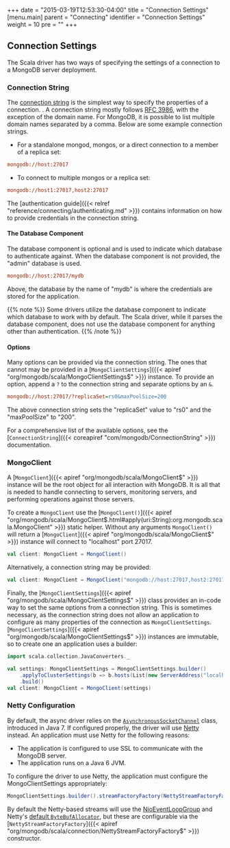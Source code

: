 +++
date = "2015-03-19T12:53:30-04:00"
title = "Connection Settings"
[menu.main]
  parent = "Connecting"
  identifier = "Connection Settings"
  weight = 10
  pre = "<i class='fa'></i>"
+++

## Connection Settings

The Scala driver has two ways of specifying the settings of a connection to a MongoDB server deployment.

### Connection String

The [connection string](http://docs.mongodb.org/manual/reference/connection-string/) is the simplest way to specify the properties of a 
connection. . A connection string mostly follows [RFC 3986](http://tools.ietf.org/html/rfc3986), with the exception of the domain name.
 For MongoDB, it is possible to list multiple domain names separated by a comma. Below are some example connection strings.


- For a standalone mongod, mongos, or a direct connection to a member of a replica set:

```ini
mongodb://host:27017
```

- To connect to multiple mongos or a replica set:

```ini
mongodb://host1:27017,host2:27017
```

The [authentication guide]({{< relref "reference/connecting/authenticating.md" >}}) contains information on how to provide credentials in 
the connection string.

#### The Database Component

The database component is optional and is used to indicate which database to authenticate against. When the database component is not
provided, the "admin" database is used.

```ini
mongodb://host:27017/mydb
```

Above, the database by the name of "mydb" is where the credentials are stored for the application.

{{% note %}}
Some drivers utilize the database component to indicate which database to work with by default. The Scala driver, while it parses the 
database component, does not use the database component for anything other than authentication.
{{% /note %}}

#### Options

Many options can be provided via the connection string. The ones that cannot may be provided in a 
[`MongoClientSettings`]({{< apiref "org/mongodb/scala/MongoClientSettings$" >}}) instance. To
provide an option, append a `?` to the connection string and separate options by an `&`.

```ini
mongodb://host:27017/?replicaSet=rs0&maxPoolSize=200
```

The above connection string sets the "replicaSet" value to "rs0" and the "maxPoolSize" to "200".

For a comprehensive list of the available options, see the [`ConnectionString`]({{< coreapiref "com/mongodb/ConnectionString" >}}) documentation.  


### MongoClient

A [`MongoClient`]({{< apiref "org/mongodb/scala/MongoClient$" >}}) instance will be the root object for all interaction with MongoDB. It is all 
that is needed to handle connecting to servers, monitoring servers, and performing operations against those servers. 

To create a `MongoClient` use the [`MongoClient()`]({{< apiref "org/mongodb/scala/MongoClient$.html#apply(uri:String):org.mongodb.scala.MongoClient" >}}) 
static helper.  Without any arguments `MongoClient()` will return a [`MongoClient`]({{< apiref "org/mongodb/scala/MongoClient$" >}}) 
instance will connect to "localhost" port 27017.  

```scala
val client: MongoClient = MongoClient()
```

Alternatively, a connection string may be provided:

```scala
val client: MongoClient = MongoClient("mongodb://host:27017,host2:27017/?replicaSet=rs0")
```

Finally, the [`MongoClientSettings`]({{< apiref "org/mongodb/scala/MongoClientSettings$" >}}) class provides an in-code way to set the 
same options from a connection string.  This is sometimes necessary, as the connection string does not allow an application to configure as 
many properties of the connection as  `MongoClientSettings`.  
[`MongoClientSettings`]({{< apiref "org/mongodb/scala/MongoClientSettings$" >}}) instances are immutable, so to create one an 
application uses a builder: 

```scala
import scala.collection.JavaConverters._

val settings: MongoClientSettings = MongoClientSettings.builder()
    .applyToClusterSettings(b => b.hosts(List(new ServerAddress("localhost")).asJava).description("Local Server"))
    .build()
val client: MongoClient = MongoClient(settings)
```

### Netty Configuration

By default, the async driver relies on the
[`AsynchronousSocketChannel`](http://docs.oracle.com/javase/7/docs/api/java/nio/channels/AsynchronousSocketChannel.html) class, introduced
in Java 7.  If configured properly, the driver will use [Netty](http://netty.io/) instead.  An application must use Netty for the 
following reasons:
      
* The application is configured to use SSL to communicate with the MongoDB server.
* The application runs on a Java 6 JVM.
         
To configure the driver to use Netty, the application must configure the MongoClientSettings appropriately:
         
```scala
MongoClientSettings.builder().streamFactoryFactory(NettyStreamFactoryFactory()).build()
```

By default the Netty-based streams will use the [NioEventLoopGroup](http://netty.io/4.0/api/io/netty/channel/nio/NioEventLoopGroup.html) 
and Netty's [default `ByteBufAllocator`](http://netty.io/4.0/api/io/netty/buffer/ByteBufAllocator.html#DEFAULT), but these are 
configurable via the [`NettyStreamFactoryFactory`]({{< apiref "org/mongodb/scala/connection/NettyStreamFactoryFactory$" >}}) constructor.   

